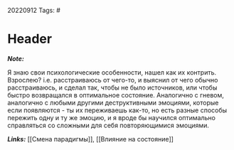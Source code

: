 20220912
Tags: #
# Header 

***Note:*** 

Я знаю свои психологические особенности, нашел как их контрить. Взрослею? i.e. расстраиваюсь от чего-то, и выяснил от чего обычно расстраиваюсь, и сделал так, чтобы не было источников, или чтобы быстро возвращался в оптимальное состояние. Аналогично с гневом, аналогично с любыми другими деструктивными эмоциями, которые если появляются - ты их переживаешь как-то, но есть разные способы пережить одну и ту же эмоцию, и я вроде бы научился оптимально справляться со сложными для себя повторяющимися эмоциями.

***Links:*** [[Смена парадигмы]], [[Влияние на состояние]]


